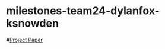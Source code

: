 # milestones-team24-dylanfox-ksnowden

#[Project Paper](https://www.overleaf.com/9677181131wtcbvhjyjxfk)